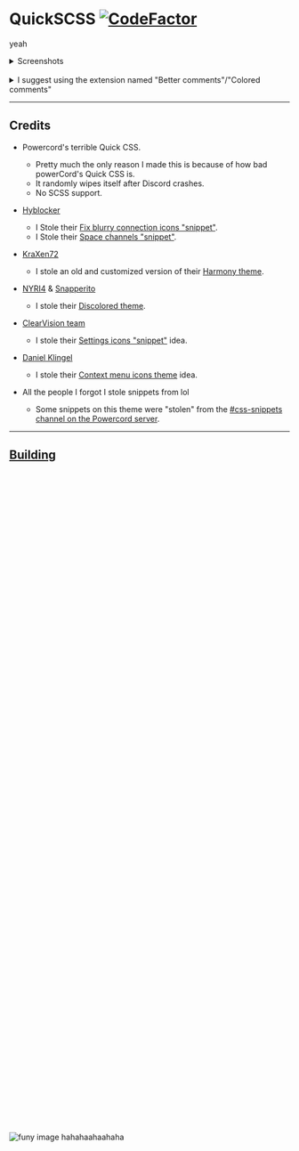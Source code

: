 QuickSCSS [![CodeFactor](https://www.codefactor.io/repository/github/wathhr/quickscss/badge?s=5f2850cfa164e62ecf2eaa497b0a075cf28b67cf)](https://www.codefactor.io/repository/github/wathhr/quickSCSS)
===

yeah

<details><summary>Screenshots</summary><br>

![yeah](./screenshots/yeah.gif)

![settings](./screenshots/settings.png)

![messages](./screenshots/messages.gif)

![user popout](./screenshots/user-popout.png)

![channel list](./screenshots/channel-list.png)

</details>

<br>

<details><summary>I suggest using the extension named "Better comments"/"Colored comments"</summary>

  - [VSCode](https://marketplace.visualstudio.com/items?itemName=aaron-bond.better-comments)

  - [Sublime text](https://packagecontrol.io/packages/Colored%20Comments)

  - [Atom](https://github.com/AndrewKralovec/atom-better-comments)

<sub>_If your text editor is not listed, the extension probably has not been ported over to it_</sub>

</details>

---

## Credits

- Powercord's terrible Quick CSS.
  - Pretty much the only reason I made this is because of how bad powerCord's Quick CSS is.
  - It randomly wipes itself after Discord crashes.
  - No SCSS support.

- [Hyblocker](https://github.com/hyblocker)
  - I Stole their [Fix blurry connection icons "snippet"](https://github.com/hyblocker/pixelcord/blob/a7327786c7c45810b9a80321afb7ef3ec0a65393/src/app/app/misc_pages/_avatarpage.scss#L52-L117).
  - I Stole their [Space channels "snippet"](https://github.com/hyblocker/pixelcord/blob/59856ce1a9f7c59634101d5991f38c6e091a6063/src/app/qol/_space_channels.scss).

- [KraXen72](https://github.com/KraXen72)
  - I stole an old and customized version of their [Harmony theme](https://github.com/KraXen72/harmony-discord).

- [NYRI4](https://github.com/NYRI4) & [Snapperito](https://github.com/Snapperito)
  - I stole their [Discolored theme](https://github.com/NYRI4/Discolored).

- [ClearVision team](https://github.com/ClearVision)
  - I stole their [Settings icons "snippet"](https://github.com/ClearVision/ClearVision-v6/blob/master/src/settings/icons.scss) idea.

- [Daniel Klingel](https://github.com/CorellanStoma)
  - I stole their [Context menu icons theme](https://github.com/CorellanStoma/Menu-Icons) idea.

- All the people I forgot I stole snippets from lol
  - Some snippets on this theme were "stolen" from the [#css-snippets channel on the Powercord server](https://canary.discord.com/channels/538759280057122817/755005803303403570/).

---

## [Building](./BUILDING.md)

<br><br><br><br><br><br><br><br><br><br><br><br><br><br><br><br><br><br><br><br><br><br><br><br><br><br><br><br><br><br><br><br><br><br><br><br><br><br><br><br><br><br><br><br><br><br><br><br><br><br><br><br><br><br><br><br><br><br><br><br><br><br><br><br><br><br><br><br><br>

![funy image hahahaahaahaha](https://svg-banners.vercel.app/api?type=origin&text1=very&text2=comedic&width=1337&height=420)
